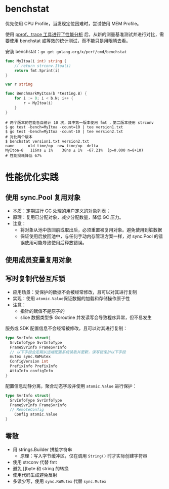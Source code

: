 # benchstat

优先使用 CPU Profile，当发现定位困难时，尝试使用 MEM Profile。

使用 [pprof、trace 工具进行了性能分析](./go-tool.md) 后，从新的测量基准测试并进行对比，需要使用 benchstat 或等效的统计测试，而不能只是用眼睛去看。

安装 benchstat：`go get golang.org/x/perf/cmd/benchstat`

```go
func MyItoa(i int) string {
	// return strconv.Itoa(i)
	return fmt.Sprint(i)
}

var r string

func BenchmarkMyItoa(b *testing.B) {
	for i := 0; i < b.N; i++ {
		r = MyItoa(i)
	}
}
```

```shell
# 两个版本的性能各自统计 10 次，其中第一版本使用 fmt ，第二版本使用 strconv
$ go test -bench=MyItoa -count=10 | tee version1.txt
$ go test -bench=MyItoa -count-10 | tee version2.txt
# 对比两个版本
$ benchstat version1.txt version2.txt
name      old time/op  new time/op  delta
MyItoa-8   116ns ± 1%    38ns ± 1%  -67.21%  (p=0.000 n=8+10)
# 性能损耗降低 67%
```



# 性能优化实践

## 使用 sync.Pool 复用对象

- 本质：定期进行 GC 处理的用户定义的对象列表；
- 原理：复用已分配对象，减少分配数量，降低 GC 压力。
- 注意：
  - 将对象从池中放回前或取出后，必须重置被复用对象。避免使用到脏数据
  - 保证使用后放回池中，与任何手动内存管理方案一样，对 sync.Pool 的错误使用可能导致使用后释放错误。

## 使用成员变量复用对象

## 写时复制代替互斥锁

- 应用场景：受保护的数据不会被经常修改，且可以对其进行复制
- 实现：使用 `atomic.Value`保证数据的加载和存储操作原子性
- 注意：
  - 指针的赋值不是原子的
  - slice 数据类型多 Goroutine 并发读写会导致程序异常，但不易发生

服务或 SDK 配置信息不会经常被修改，且可以对其进行复制：

```go
type SvrInfo struct{
  SrvInfoType SvrInfoType
  FrameSvrInfo FrameSvrInfo
  // 以下字段会定期从远端配置系统读取并更新，读写锁保护以下字段
  mutex sync.RWMutex
  ConfigVersion int
  PrefixInfo PrefixInfo
  AttaInfo configInfo
}
```

配置信息动静分离，聚合动态字段并使用 `atomic.Value` 进行保护：

```go
type SvrInfo struct{
  SrvInfoType SvrInfoType
  FrameSvrInfo FrameSvrInfo
  // RemoteConfig
	Config atomic.Value
}
```



## 零散

- 用 strings.Builder 拼接字符串
  - 原理：写入字节缓冲区，仅在调用 `String()` 时才实际创建字符串
- 使用 strconv 代替 fmt
- 避免 []byte 和 string 的转换
- 使用代码生成避免反射
- 多读少写，使用 `sync.RWMutex` 代替 `sync.Mutex`













